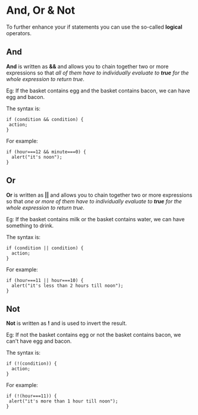 
# And, Or & Not

To further enhance your if statements you can use the so-called **logical** operators.

## And

**And** is written as **&&** and allows you to chain together two or more expressions so that *all of them have to 
individually evaluate to **true** for the whole expression to return true*.

Eg: If the basket contains egg and the basket contains bacon, we can have egg and bacon.

The syntax is: 

~~~
if (condition && condition) {
 action;
}
~~~

For example:
~~~
if (hour===12 && minute===0) {
  alert("it's noon");
}
~~~

## Or

**Or** is written as **||** and allows you to chain together two or more expressions so that *one or more of them have to individually 
evaluate to **true** for the whole expression to return true*. 

Eg: If the basket contains milk or the basket contains water, we can have something to drink.

The syntax is: 

~~~
if (condition || condition) {
  action;
}
~~~

For example:
~~~
if (hour===11 || hour===10) {
  alert("it's less than 2 hours till noon");
} 
~~~

## Not

**Not** is written as **!** and is used to invert the result.

Eg: If not the basket contains egg or not the basket contains bacon, we can't have egg and bacon.

The syntax is: 

~~~
if (!(condition)) {
  action;
}
~~~

For example:
~~~
if (!(hour===11)) {
 alert("it's more than 1 hour till noon");
} 
~~~
